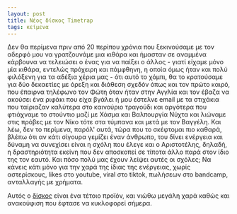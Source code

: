 ```yaml
---
layout: post
title: Νέος δίσκος Timetrap
tags: κείμενα
---
```


Δεν θα περίμενα πριν από 20 περίπου χρόνια που ξεκινούσαμε με τον αδερφό μου να
γρατζουνάμε μια κιθάρα και ήμασταν σε αναμμένα κάρβουνα να τελειώσει ο ένας για
να παίξει ο άλλος - γιατί είχαμε μόνο μία κιθάρα, εντελώς πρόχειρη και πάμφθηνη,
η οποία όμως ήταν και πολύ φιλόξενη για τα αδέξια χέρια μας - ότι αυτό το χόμπι,
θα το κρατούσαμε για δύο δεκαετίες με όρεξη και διάθεση σχεδόν όπως και τον
πρώτο καιρό, που έπαιρνα τηλέφωνο τον Φώτη όταν ήταν στην Αγγλία και τον έβαζα
να ακούσει ένα ριφάκι που είχα βγάλει ή μου έστελνε email με τα στιχάκια που
ταίριαζαν καλύτερα στο καινούριο τραγούδι και αργότερα που φτιάχναμε το στούντιο
μαζί με Χάσμα και Βαλπουργία Νύχτα και λιώναμε στις πρόβες με τον Νίκο τότε
στα τύμπανα και μετά με τον Βαγγέλη. Και λέω, δεν το περίμενα, παρόλ' αυτά,
τώρα που το σκέφτομαι πιο καθαρά, βλέπω ότι αν κάτι σίγουρα γεμίζει έναν
άνθρωπο, του δίνει ενέργεια και δύναμη να συνεχίσει είναι η σχόλη που έλεγε και
ο Αριστοτέλης, δηλαδή, η δραστηριότητα εκείνη που δεν αποσκοπεί σε τίποτα άλλο
παρά στον ίδιο της τον εαυτό. Και πόσο πολύ μας έχουν λείψει αυτές οι σχόλες; Να
κάνεις κάτι μόνο για την χαρά της ίδιας της ενέργειας, χωρίς αστερίσκους, likes
στο youtube, viral στο tiktok, πωλήσεων στο bandcamp, ανταλλαγής με χρήματα.

Αυτός ο
[δίσκος](https://www.youtube.com/playlist?list=PLeHvJ08dldeZnQ96XNmd34LJJ9roz9LQB)
είναι ένα τέτοιο προϊόν, και νιώθω μεγάλη χαρά καθώς και ανακούφιση που έφτασε
να κυκλοφορεί σήμερα.
